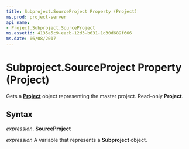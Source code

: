 ```yaml
---
title: Subproject.SourceProject Property (Project)
ms.prod: project-server
api_name:
- Project.Subproject.SourceProject
ms.assetid: 4135a5c9-eacb-12d3-b631-1d30d689f666
ms.date: 06/08/2017
---
```



# Subproject.SourceProject Property (Project)

Gets a **[Project](project-object-project.md)** object representing the master project. Read-only **Project**.


## Syntax

 _expression_. **SourceProject**

 _expression_ A variable that represents a **Subproject** object.


